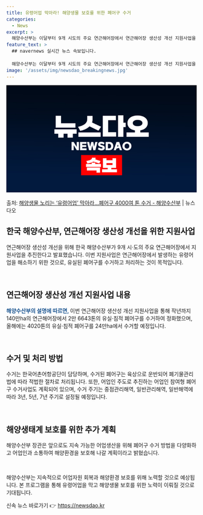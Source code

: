 ```yaml
---
title: 유령어업 막아라! 해양생물 보호를 위한 폐어구 수거
categories:
  - News
excerpt: >
  해양수산부는 이달부터 9개 시도의 주요 연근해어장에서 연근해어장 생산성 개선 지원사업을 본격 추진한다고 4일…
feature_text: >
  ## navernews 실시간 뉴스 속보입니다.

  해양수산부는 이달부터 9개 시도의 주요 연근해어장에서 연근해어장 생산성 개선 지원사업을 본격 추진한다고 4일…
image: '/assets/img/newsdao_breakingnews.jpg'
---
```


![뉴스다오 속보](/assets/img/newsdao_breakingnews.jpg)

<p>출처: <a href="https://newsdao.kr/3511" rel="dofollow">해양생물 노리는 ‘유령어업’ 막아라…폐어구 4000여 톤 수거 - 해양수산부</a> | 뉴스다오</p>

<h2 data-ke-size="size26">한국 해양수산부, 연근해어장 생산성 개선을 위한 지원사업</h2>
연근해어장 생산성 개선을 위해 한국 해양수산부가 9개 시·도의 주요 연근해어장에서 지원사업을 추진한다고 발표했습니다. 이번 지원사업은 연근해어장에서 발생하는 유령어업을 해소하기 위한 것으로, 유실된 폐어구를 수거하고 처리하는 것이 목적입니다. 

<p data-ke-size="size16">&nbsp;</p>

<h2 data-ke-size="size24">연근해어장 생산성 개선 지원사업 내용</h2>
<b><span style="color: #1a5490;">해양수산부의 설명에 따르면, </span></b>이번 연근해어장 생산성 개선 지원사업을 통해 작년까지 140만ha의 연근해어장에서 2만 6643톤의 유실·침적 폐어구를 수거하여 정화했으며, 올해에는 4020톤의 유실·침적 폐어구를 24만ha에서 수거할 예정입니다. 

<p data-ke-size="size16">&nbsp;</p>

<h2 data-ke-size="size24">수거 및 처리 방법</h2>
수거는 한국어촌어항공단이 담당하며, 수거된 폐어구는 육상으로 운반되어 폐기물관리법에 따라 적법한 절차로 처리됩니다. 또한, 어업인 주도로 추진하는 어업인 참여형 폐어구 수거사업도 계획되어 있으며, 수거 주기는 중점관리해역, 일반관리해역, 일반해역에 따라 3년, 5년, 7년 주기로 설정될 예정입니다.

<p data-ke-size="size16">&nbsp;</p>

<h2 data-ke-size="size24">해양생태계 보호를 위한 추가 계획</h2>
해양수산부 장관은 앞으로도 지속 가능한 어업생산을 위해 폐어구 수거 방법을 다양화하고 어업인과 소통하여 해양환경을 보호해 나갈 계획이라고 밝혔습니다.

<p data-ke-size="size16">&nbsp;</p>

해양수산부는 지속적으로 어업자원 회복과 해양환경 보호를 위해 노력할 것으로 예상됩니다. 본 프로그램을 통해 유령어업을 막고 해양생물 보호를 위한 노력이 이뤄질 것으로 기대됩니다. 

신속 뉴스 바로가기 👉 <a href="https://newsdao.kr" rel="dofollow">https://newsdao.kr</a>


